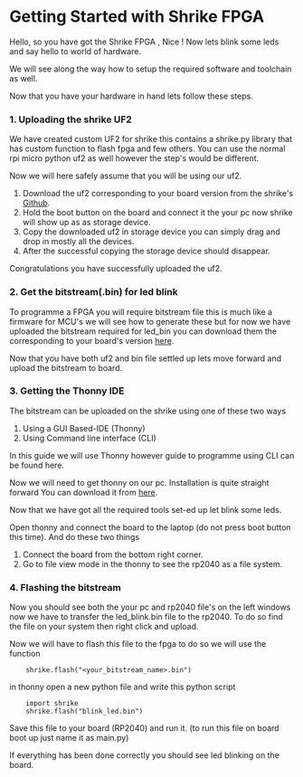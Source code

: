 # Getting Started with Shrike FPGA  

Hello, so you have got the Shrike FPGA , Nice ! Now lets blink some leds and say hello to world of hardware. 

We will see along the way how to setup the required software and toolchain as well.



Now that you have your hardware in hand lets follow these steps. 


### 1. Uploading the shrike UF2  

We have created custom UF2 for shrike this contains a shrike.py library that has custom function to flash fpga and few others. You can use the normal rpi micro python uf2 as well however the step's would be different. 

Now we will here safely assume that you will be using our uf2.


1. Download the uf2 corresponding to your board version from the shrike's [Github](https://github.com/vicharak-in/shrike_fpga).
2. Hold the boot button on the board and connect it the your pc now shrike will show up as as storage device.
3. Copy the downloaded uf2 in storage device you can simply drag and drop in mostly all the devices. 
4. After the successful copying the storage device should disappear.

Congratulations you have successfully uploaded the uf2. 

### 2. Get the bitstream(.bin) for led blink 

To programme a FPGA you will require  bitstream file this is much like a firmware for MCU's we will see how to generate these but for now we have uploaded the bitstream required for led_bin you can download them the corresponding to your board's version [here](https://github.com/vicharak-in/shrike_fpga/tree/main/Test_bitstreams/v1_4). 

Now that you have both uf2 and bin file settled up lets move forward and upload the bitstream to board.

### 3. Getting the Thonny IDE 

The bitstream can be uploaded on the shrike using one of these two ways 
   1. Using a GUI Based-IDE (Thonny)
   2. Using Command line interface (CLI)

In this guide we will use Thonny however guide to programme using CLI can be found here.

Now we will need to get thonny on our pc. Installation is quite straight forward You can download it from [here](https://thonny.org/). 

Now that we have got all the required tools set-ed up let blink some leds.

Open thonny and connect the board to the laptop (do not press boot button this time). And do these two things 
   1. Connect the board from the bottom right corner. 
   2. Go to file view mode in the thonny to see the rp2040 as a file system.

### 4. Flashing the bitstream  
Now you should see both the your pc and rp2040 file's on the left windows now we have to transfer the led_blink.bin file to the rp2040. To do so find the file on your system then right click and upload.

Now we will have to flash this file to the fpga to do so we will use the function 

```
    shrike.flash("<your_bitstream_name>.bin")
```
in thonny open a new python file and write this python script 
```
    import shrike
    shrike.flash("blink_led.bin")
```

Save this file to your board (RP2040) and run it. (to run this file on board boot up just name it as main.py)

If everything has been done correctly you should see led blinking on the board.






